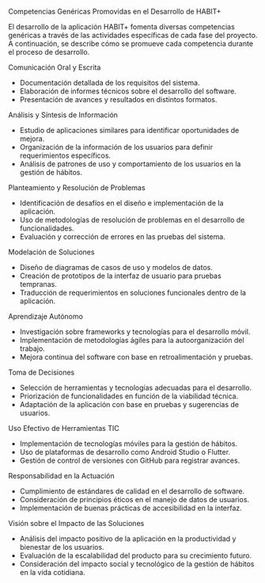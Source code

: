 Competencias Genéricas Promovidas en el Desarrollo de HABIT+


El desarrollo de la aplicación HABIT+ fomenta diversas competencias genéricas a través de las actividades específicas de cada fase del proyecto. A continuación, se describe cómo se promueve cada competencia durante el proceso de desarrollo.


Comunicación Oral y Escrita

- Documentación detallada de los requisitos del sistema.
- Elaboración de informes técnicos sobre el desarrollo del software.
- Presentación de avances y resultados en distintos formatos.


Análisis y Síntesis de Información

- Estudio de aplicaciones similares para identificar oportunidades de mejora.
- Organización de la información de los usuarios para definir requerimientos específicos.
- Análisis de patrones de uso y comportamiento de los usuarios en la gestión de hábitos.


Planteamiento y Resolución de Problemas

- Identificación de desafíos en el diseño e implementación de la aplicación.
- Uso de metodologías de resolución de problemas en el desarrollo de funcionalidades.
- Evaluación y corrección de errores en las pruebas del sistema.


Modelación de Soluciones

- Diseño de diagramas de casos de uso y modelos de datos.
- Creación de prototipos de la interfaz de usuario para pruebas tempranas.
- Traducción de requerimientos en soluciones funcionales dentro de la aplicación.


Aprendizaje Autónomo

- Investigación sobre frameworks y tecnologías para el desarrollo móvil.
- Implementación de metodologías ágiles para la autoorganización del trabajo.
- Mejora continua del software con base en retroalimentación y pruebas.


Toma de Decisiones

- Selección de herramientas y tecnologías adecuadas para el desarrollo.
- Priorización de funcionalidades en función de la viabilidad técnica.
- Adaptación de la aplicación con base en pruebas y sugerencias de usuarios.


Uso Efectivo de Herramientas TIC

- Implementación de tecnologías móviles para la gestión de hábitos.
- Uso de plataformas de desarrollo como Android Studio o Flutter.
- Gestión de control de versiones con GitHub para registrar avances.


Responsabilidad en la Actuación

- Cumplimiento de estándares de calidad en el desarrollo de software.
- Consideración de principios éticos en el manejo de datos de usuarios.
- Implementación de buenas prácticas de accesibilidad en la interfaz.


Visión sobre el Impacto de las Soluciones

- Análisis del impacto positivo de la aplicación en la productividad y bienestar de los usuarios.
- Evaluación de la escalabilidad del producto para su crecimiento futuro.
- Consideración del impacto social y tecnológico de la gestión de hábitos en la vida cotidiana.